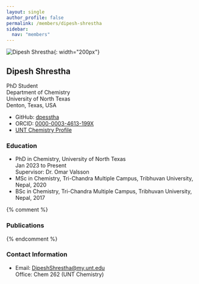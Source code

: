 ```yaml
---
layout: single
author_profile: false
permalink: /members/dipesh-shrestha
sidebar:
  nav: "members"
---
```


![Dipesh Shrestha]({{site.url}}/assets/images/DipeshShrestha.jpg){: width="200px"}

## Dipesh Shrestha
PhD Student  
Department of Chemistry  
University of North Texas  
Denton, Texas, USA  

* GitHub: [dpesstha](https://github.com/dpesstha)  
* ORCID: [0000-0003-4613-199X](https://orcid.org/0000-0003-4613-199X)  
* [UNT Chemistry Profile](https://chemistry.unt.edu/people/dipesh-shrestha)  

### Education
* PhD in Chemistry, University of North Texas  
  Jan 2023 to Present  
  Supervisor: Dr. Omar Valsson  
* MSc in Chemistry, Tri-Chandra Multiple Campus, Tribhuvan University, Nepal, 2020   
* BSc in Chemistry, Tri-Chandra Multiple Campus, Tribhuvan University, Nepal, 2017 

{% comment %}
### Publications
{% endcomment %}

### Contact Information
* Email: [DipeshShrestha@my.unt.edu](mailto:DipeshShrestha@my.unt.edu)  
  Office: Chem 262 (UNT Chemistry)
